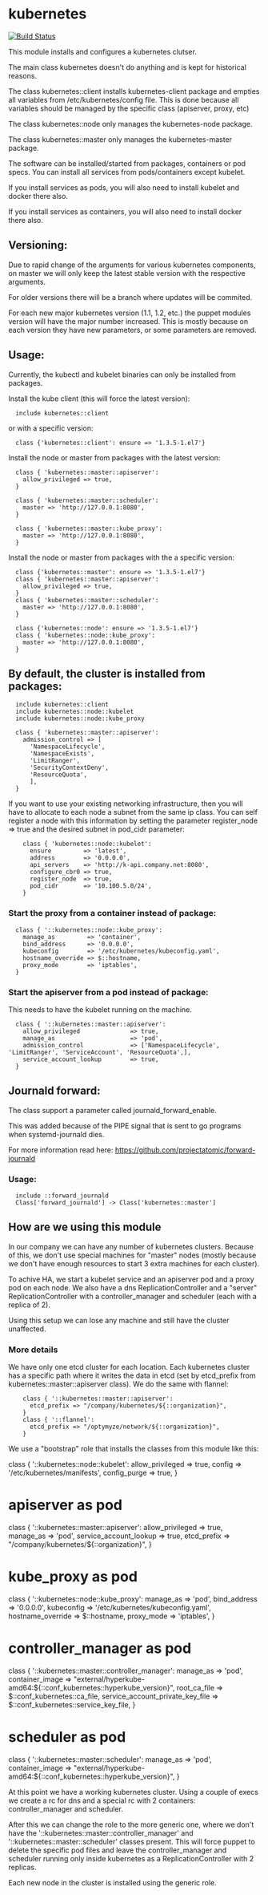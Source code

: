 # kubernetes #
[![Build Status](https://travis-ci.org/cristifalcas/puppet-kubernetes.png?branch=master)](https://travis-ci.org/cristifalcas/puppet-kubernetes)

This module installs and configures a kubernetes clutser.

The main class kubernetes doesn't do anything and is kept for historical reasons.

The class kubernetes::client installs kubernetes-client package and empties all variables from /etc/kubernetes/config file.
This is done because all variables should be managed by the specific class (apiserver, proxy, etc)

The class kubernetes::node only manages the kubernetes-node package.

The class kubernetes::master only manages the kubernetes-master package.

The software can be installed/started from packages, containers or pod specs.
You can install all services from pods/containers except kubelet.

If you install services as pods, you will also need to install kubelet and docker there also.

If you install services as containers, you will also need to install docker there also.

## Versioning:

Due to rapid change of the arguments for various kubernetes components,
on master we will only keep the latest stable version with the respective arguments.

For older versions there will be a branch where updates will be commited.

For each new major kubernetes version (1.1, 1.2, etc.) the puppet modules version will
have the major number increased. This is mostly because on each version they have
new parameters, or some parameters are removed.

## Usage:

Currently, the kubectl and kubelet binaries can only be installed from packages.

Install the kube client (this will force the latest version):

	  include kubernetes::client

or with a specific version:

      class {'kubernetes::client': ensure => '1.3.5-1.el7'}

Install the node or master from packages with the latest version:

	  class { 'kubernetes::master::apiserver':
	    allow_privileged => true,
	  }

	  class { 'kubernetes::master::scheduler':
	    master => 'http://127.0.0.1:8080',
	  }

	  class { 'kubernetes::master::kube_proxy':
	    master => 'http://127.0.0.1:8080',
	  }

Install the node or master from packages with the a specific version:

      class {'kubernetes::master': ensure => '1.3.5-1.el7'}
	  class { 'kubernetes::master::apiserver':
	    allow_privileged => true,
	  }
	  class { 'kubernetes::master::scheduler':
	    master => 'http://127.0.0.1:8080',
	  }

      class {'kubernetes::node': ensure => '1.3.5-1.el7'}
	  class { 'kubernetes::node::kube_proxy':
	    master => 'http://127.0.0.1:8080',
	  }

## By default, the cluster is installed from packages:

	  include kubernetes::client
	  include kubernetes::node::kubelet
	  include kubernetes::node::kube_proxy

	  class { 'kubernetes::master::apiserver':
	    admission_control => [
	      'NamespaceLifecycle',
	      'NamespaceExists',
	      'LimitRanger',
	      'SecurityContextDeny',
	      'ResourceQuota',
	      ],
	  }

If you want to use your existing networking infrastructure, then you will have to allocate
to each node a subnet from the same ip class. You can self register a node with this information
by setting the parameter register_node => true and the desired subnet in pod_cidr parameter:

		class { 'kubernetes::node::kubelet':
		  ensure         => 'latest',
		  address        => '0.0.0.0',
		  api_servers    => 'http://k-api.company.net:8080',
		  configure_cbr0 => true,
		  register_node  => true,
		  pod_cidr       => '10.100.5.0/24',
		}

### Start the proxy from a container instead of package:

	  class { '::kubernetes::node::kube_proxy':
	    manage_as         => 'container',
	    bind_address      => '0.0.0.0',
	    kubeconfig        => '/etc/kubernetes/kubeconfig.yaml',
	    hostname_override => $::hostname,
	    proxy_mode        => 'iptables',
	  }

### Start the apiserver from a pod instead of package:

This needs to have the kubelet running on the machine.

	  class { '::kubernetes::master::apiserver':
	    allow_privileged              => true,
	    manage_as                     => 'pod',
	    admission_control             => ['NamespaceLifecycle', 'LimitRanger', 'ServiceAccount', 'ResourceQuota',],
	    service_account_lookup        => true,
	  }

## Journald forward:

The class support a parameter called journald_forward_enable.

This was added because of the PIPE signal that is sent to go programs when systemd-journald dies.

For more information read here: https://github.com/projectatomic/forward-journald

### Usage:

	  include ::forward_journald
	  Class['forward_journald'] -> Class['kubernetes::master']

## How are we using this module

In our company we can have any number of kubernetes clusters. Because of this,
we don't use special machines for "master" nodes (mostly because we don't have
enough resources to start 3 extra machines for each cluster).

To achive HA, we start a kubelet service and an apiserver pod and a proxy pod on each node.
We also have a dns ReplicationController and a "server" ReplicationController with a 
controller_manager and scheduler (each with a replica of 2).

Using this setup we can lose any machine and still have the cluster unaffected.

### More details

We have only one etcd cluster for each location. Each kubernetes cluster has a specific path where
it writes the data in etcd (set by etcd_prefix from kubernetes::master::apiserver class). We do the
same with flannel:

		class { '::kubernetes::master::apiserver':
		  etcd_prefix => "/company/kubernetes/${::organization}",
		}
		class { '::flannel':
		  etcd_prefix => "/optymyze/network/${::organization}",
		}

We use a "bootstrap" role that installs the classes from this module like this:

  class { '::kubernetes::node::kubelet':
    allow_privileged => true,
    config           => '/etc/kubernetes/manifests',
    config_purge     => true,
  }

  # apiserver as pod
  class { '::kubernetes::master::apiserver':
    allow_privileged       => true,
    manage_as              => 'pod',
    service_account_lookup => true,
    etcd_prefix            => "/company/kubernetes/${::organization}",
  }

  # kube_proxy as pod
  class { '::kubernetes::node::kube_proxy':
    manage_as         => 'pod',
    bind_address      => '0.0.0.0',
    kubeconfig        => '/etc/kubernetes/kubeconfig.yaml',
    hostname_override => $::hostname,
    proxy_mode        => 'iptables',
  }

  # controller_manager as pod
  class { '::kubernetes::master::controller_manager':
    manage_as                        => 'pod',
    container_image                  => "external/hyperkube-amd64:${::conf_kubernetes::hyperkube_version}",
    root_ca_file                     => $::conf_kubernetes::ca_file,
    service_account_private_key_file => $::conf_kubernetes::service_key_file,
  }

  # scheduler as pod
  class { '::kubernetes::master::scheduler':
    manage_as       => 'pod',
    container_image => "external/hyperkube-amd64:${::conf_kubernetes::hyperkube_version}",
  }

At this point we have a working kubernetes cluster. Using a couple of execs we create a rc for dns and
a special rc with 2 containers: controller_manager and scheduler.

After this we can change the role to the more generic one, where we don't have the '::kubernetes::master::controller_manager' and
'::kubernetes::master::scheduler' classes present. This will force puppet to delete the specific pod files and leave the controller_manager
and scheduler running only inside kubernetes as a ReplicationController with 2 replicas.

Each new node in the cluster is installed using the generic role.
